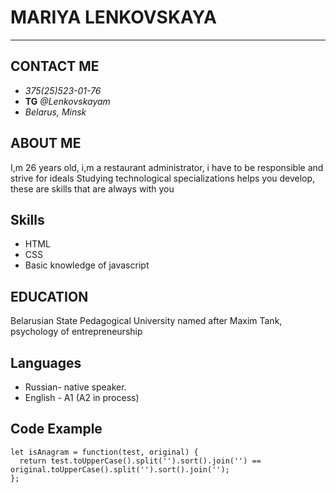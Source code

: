 # MARIYA LENKOVSKAYA 

__________________________

## CONTACT ME
- *375(25)523-01-76*
- **TG** *@Lenkovskayam*
- *Belarus, Minsk*

## ABOUT ME
I,m 26 years old, i,m a restaurant administrator, i have to be responsible and strive for ideals
Studying technological specializations helps you develop, these are skills that are always with you

## Skills
- HTML
- CSS
- Basic knowledge of javascript 

## EDUCATION
Belarusian State Pedagogical University named after Maxim Tank, psychology of entrepreneurship

## Languages
- Russian- native speaker.
- English - A1 (A2 in process)

## Code Example
```
let isAnagram = function(test, original) {
  return test.toUpperCase().split('').sort().join('') == original.toUpperCase().split('').sort().join('');
};
```